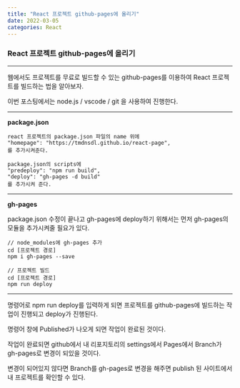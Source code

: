 ```yaml
---
title: "React 프로젝트 github-pages에 올리기"
date: 2022-03-05
categories: React
---
```


### React 프로젝트 github-pages에 올리기

---

웹에서도 프로젝트를 무료로 빌드할 수 있는 github-pages를 이용하여
React 프로젝트를 빌드하는 법을 알아보자.

이번 포스팅에서는 node.js / vscode / git 을 사용하여 진행한다.

---

**package.json**

```
react 프로젝트의 package.json 파일의 name 위에
"homepage": "https://tmdnsdl.github.io/react-page",
를 추가시켜준다.

package.json의 scripts에
"predeploy": "npm run build",
"deploy": "gh-pages -d build"
를 추가시켜 준다.
```

---

**gh-pages**

package.json 수정이 끝나고 gh-pages에 deploy하기 위해서는
먼저 gh-pages의 모듈을 추가시켜줄 필요가 있다.

```
// node_modules에 gh-pages 추가
cd [프로젝트 경로]
npm i gh-pages --save

// 프로젝트 빌드
cd [프로젝트 경로]
npm run deploy
```

---

명령어로 npm run deploy를 입력하게 되면 프로젝트를 github-pages에
빌드하는 작업이 진행되고 deploy가 진행된다.

명령어 창에 Published가 나오게 되면 작업이 완료된 것이다.

작업이 완료되면 github에서 내 리포지토리의 settings에서
Pages에서 Branch가 gh-pages로 변경이 되있을 것이다.

변경이 되어있지 않다면 Branch를 gh-pages로 변경을 해주면
publish 된 사이트에서 내 프로젝트를 확인할 수 있다.

